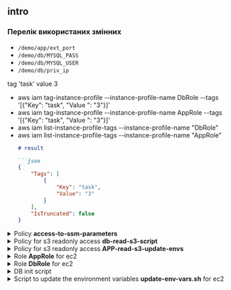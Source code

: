 
## intro
### Перелік використаних змінних
- `/demo/app/ext_port` 
- `/demo/db/MYSQL_PASS`
- `/demo/db/MYSQL_USER`
- `/demo/db/priv_ip`

tag 'task' value 3

- aws iam tag-instance-profile --instance-profile-name DbRole --tags '[{"Key": "task", "Value
": "3"}]'
- aws iam tag-instance-profile --instance-profile-name AppRole --tags '[{"Key": "task", "Value
": "3"}]'
- aws iam list-instance-profile-tags --instance-profile-name "DbRole"
- aws iam list-instance-profile-tags --instance-profile-name "AppRole"
	```markdown
	# result

	```json
	{
		"Tags": [
			{
				"Key": "task",
				"Value": "3"
			}
		],
		"IsTruncated": false
	}
	```
<details>
	<summary>Policy <b>access-to-ssm-parameters</b></summary>
	```markdown
	# policy

	```json
	{
		"Version": "2012-10-17",
		"Statement": [
			{
				"Sid": "SSMListParams",
				"Effect": "Allow",
				"Action": [
					"ssm:DescribeParameters"
				],
				"Resource": "*"
			},
			{
				"Sid": "SSMGetParams",
				"Effect": "Allow",
				"Action": [
					"ssm:GetParameter",
					"ssm:GetParameters"
				],
				"Resource": "arn:aws:ssm:eu-central-1:872907144139:parameter/demo/db/*",
				"Condition": {
					"StringEquals": {
						"aws:PrincipalTag/task": "3"
					}
				}
			}
		]
	}
	```
</details>
<details>
	<summary>Policy for s3 readonly access <b>db-read-s3-script</b></summary>
	```markdown
		# Policy for DbRole

	```json
	{
		"Version": "2012-10-17",
		"Statement": [
			{
				"Effect": "Allow",
				"Action": [
					"s3:GetObject",
					"s3:DescribeJob",
					"s3:List*"
				],
				"Resource": [
					"arn:aws:s3:::hw-3-yuliia-rul/maria-db-ssm.sh",
					"arn:aws:s3:::hw-3-yuliia-rul/update-env-vars.sh"
				]
			}
		]
	}
	```
</details>
<details>
	<summary>Policy for s3 readonly access <b>APP-read-s3-update-envs</b></summary>
		```markdown
		# Policy for DbRole

	```json
	{
		"Version": "2012-10-17",
		"Statement": [
			{
				"Effect": "Allow",
				"Action": [
					"s3:GetObject"
				],
				"Resource": "arn:aws:s3:::hw-3-yuliia-rul/update-env-vars.sh"
			}
		]
	}
	```
</details>
<details>
	<summary>Role <b>AppRole</b> for ec2</summary>
	```markdown
		# Role AppRole for EC2

	```json
	{
		"Version": "2012-10-17",
		"Statement": [
			{
				"Effect": "Allow",
				"Principal": {
					"Service": "ec2.amazonaws.com"
				},
				"Action": "sts:AssumeRole"
			}
		]
	}
	```
</details>


<details>
	<summary>Role <b>DbRole</b> for ec2</summary>
	```markdown
		# Role DbRole for EC2

	```json
	{
		"Version": "2012-10-17",
		"Statement": [
			{
				"Effect": "Allow",
				"Principal": {
					"Service": "ec2.amazonaws.com"
				},
				"Action": "sts:AssumeRole"
			}
		]
	}
	```
</details>

<details>
	<summary>DB init script</summary>
	```markdown

	```bash
	#!/bin/bash

	# Update package index
	sudo apt-get update

	# Install MariaDB
	sudo apt-get install mariadb-server awscli -y

	# Start MariaDB service
	sudo systemctl start mariadb

	# Enable MariaDB to start on boot
	sudo systemctl enable mariadb

	# Get parameters from AWS Systems Manager Parameter Store
	MYSQL_USER=$(aws ssm get-parameter --name "/demo/db/MYSQL_USER" --query "Parameter.Value" --output text --with-decryption)
	MYSQL_PASS=$(aws ssm get-parameter --name "/demo/db/MYSQL_PASS" --query "Parameter.Value" --output text --with-decryption)

	# Set root password for MariaDB 
	sudo mysqladmin -u root password "${MYSQL_PASS}"

	# Create a new database
	sudo mysql -u root -p"${MYSQL_PASS}" -e "CREATE DATABASE hillelDB;"

	# Create a new user
	sudo mysql -u root -p"${MYSQL_PASS}" -e "CREATE USER '${MYSQL_USER}'@'localhost' IDENTIFIED BY '${MYSQL_PASS}';"

	# Grant privileges to the new user for the new database
	sudo mysql -u root -p"${MYSQL_PASS}" -e "GRANT ALL PRIVILEGES ON hillelDB.* TO '${MYSQL_USER}'@'localhost';"

	# Flush privileges
	sudo mysql -u root -p"${MYSQL_PASS}" -e "FLUSH PRIVILEGES;"

	# Restart MariaDB service
	sudo systemctl restart mariadb

	echo "MariaDB installation, database creation, and user setup completed."
	```
</details>

<details>
	<summary>Script to update the environment variables <b>update-env-vars.sh</b> for ec2</summary>
	```markdown
		# script update-env-vars.sh

	```bash
	
	#!/bin/bash

	# Get parameters from AWS Systems Manager Parameter Store
	MYSQL_USER=$(aws ssm get-parameter --name "/demo/db/MYSQL_USER" --query "Parameter.Value" --output text --with-decryption)
	MYSQL_PASS=$(aws ssm get-parameter --name "/demo/db/MYSQL_PASS" --query "Parameter.Value" --output text --with-decryption)
	EXT_PORT=$(aws ssm get-parameter --name "/demo/app/ext_port" --query "Parameter.Value" --output text --with-decryption)

	# Update environment variables in /etc/environment
	echo "Updating environment variables in /etc/environment"

	# Backup current /etc/environment
	sudo cp /etc/environment /etc/environment.bak

	# Remove existing variables if they exist
	sudo sed -i '/^MYSQL_USER=/d' /etc/environment
	sudo sed -i '/^MYSQL_PASS=/d' /etc/environment
	sudo sed -i '/^EXT_PORT=/d' /etc/environment

	# Add new variables
	echo "MYSQL_USER=${MYSQL_USER}" | sudo tee -a /etc/environment
	echo "MYSQL_PASS=${MYSQL_PASS}" | sudo tee -a /etc/environment
	echo "EXT_PORT=${EXT_PORT}" | sudo tee -a /etc/environment

	# Source the updated environment file to apply changes immediately
	source /etc/environment

	echo "Environment variables updated successfully."

	# Optional: Restart any services that rely on these environment variables
	# Example: sudo systemctl restart my-app-service

	```
</details>